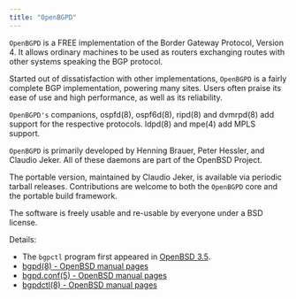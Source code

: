 ```yaml
---
title: "OpenBGPD"
---
```


`OpenBGPD` is a FREE implementation of the Border Gateway Protocol,
Version 4. It allows ordinary machines to be used as routers
exchanging routes with other systems speaking the BGP protocol.

Started out of dissatisfaction with other implementations, `OpenBGPD`
is a fairly complete BGP implementation, powering many sites. Users
often praise its ease of use and high performance, as well as its
reliability.

`OpenBGPD's` companions, ospfd(8), ospf6d(8), ripd(8) and dvmrpd(8)
add support for the respective protocols. ldpd(8) and mpe(4) add
MPLS support.

`OpenBGPD` is primarily developed by Henning Brauer, Peter Hessler,
and Claudio Jeker. All of these daemons are part of the OpenBSD
Project.

The portable version, maintained by Claudio Jeker, is available via
periodic tarball releases. Contributions are welcome to both the
`OpenBGPD` core and the portable build framework.

The software is freely usable and re-usable by everyone under a BSD license.

Details:

* The `bgpctl` program first appeared in [OpenBSD 3.5](https://openbsd.org/35.html).
* [bgpd(8) - OpenBSD manual pages](https://man.openbsd.org/bgpd.8)
* [bgpd.conf(5) - OpenBSD manual pages](http://man.openbsd.org/bgpd.cond.5)
* [bgpdctl(8) - OpenBSD manual pages](http://man.openbsd.org/bgpdctl.8)
